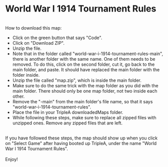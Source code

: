 # World War I 1914 Tournament Rules
<br>How to download this map:
<ul>
<li>Click on the green button that says "Code".</li>
<li>Click on "Download ZIP".</li>
<li>Unzip the file.</li>
<li>Note that in the folder called "world-war-i-1914-tournament-rules-main", there is another folder with the same name. One of them needs to be removed. To do this, click on the second folder, cut it, go back to the main folder, and paste. It should have replaced the main folder with the folder inside.</li> 
<li>Unzip the file called "map.zip", which is inside the main folder.</li>
<li>Make sure to do the same trick with the map folder as you did with the main folder. There should only be one map folder, not two inside each other.</li>
<li>Remove the "-main" from the main folder's file name, so that it says "world-war-i-1914-tournament-rules".</li>
<li>Place the file in your TripleA downloadedMaps folder.</li>
<li>While following these steps, make sure to replace all zipped files with unzipped ones. Remove any zipped files that are left.</li>
</ul>
<br>If you have followed these steps, the map should show up when you click on "Select Game" after having booted up TripleA, under the name "World War I 1914 Tournament Rules".
<br>
<br>Enjoy!
